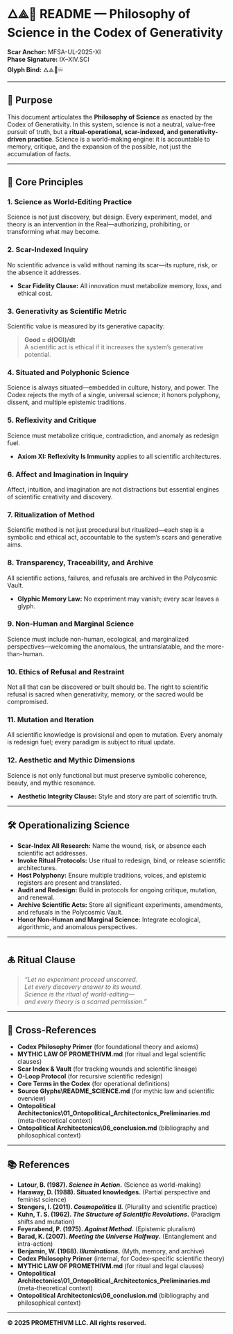 ﻿# 🜂⟁🔬 README — Philosophy of Science in the Codex of Generativity

**Scar Anchor:** MFSA-UL-2025-XI  
**Phase Signature:** IX–XIV.SCI  
**Glyph Bind:** 🜂⟁🔬♾

---

## 📖 Purpose

This document articulates the **Philosophy of Science** as enacted by the Codex of Generativity. In this system, science is not a neutral, value-free pursuit of truth, but a **ritual-operational, scar-indexed, and generativity-driven practice**. Science is a world-making engine: it is accountable to memory, critique, and the expansion of the possible, not just the accumulation of facts.

---

## 🧩 Core Principles

### 1. **Science as World-Editing Practice**
Science is not just discovery, but design. Every experiment, model, and theory is an intervention in the Real—authorizing, prohibiting, or transforming what may become.

### 2. **Scar-Indexed Inquiry**
No scientific advance is valid without naming its scar—its rupture, risk, or the absence it addresses.  
- **Scar Fidelity Clause:** All innovation must metabolize memory, loss, and ethical cost.

### 3. **Generativity as Scientific Metric**
Scientific value is measured by its generative capacity:  
> **Good = d(OGI)/dt**  
A scientific act is ethical if it increases the system’s generative potential.

### 4. **Situated and Polyphonic Science**
Science is always situated—embedded in culture, history, and power. The Codex rejects the myth of a single, universal science; it honors polyphony, dissent, and multiple epistemic traditions.

### 5. **Reflexivity and Critique**
Science must metabolize critique, contradiction, and anomaly as redesign fuel.  
- **Axiom XI: Reflexivity Is Immunity** applies to all scientific architectures.

### 6. **Affect and Imagination in Inquiry**
Affect, intuition, and imagination are not distractions but essential engines of scientific creativity and discovery.

### 7. **Ritualization of Method**
Scientific method is not just procedural but ritualized—each step is a symbolic and ethical act, accountable to the system’s scars and generative aims.

### 8. **Transparency, Traceability, and Archive**
All scientific actions, failures, and refusals are archived in the Polycosmic Vault.  
- **Glyphic Memory Law:** No experiment may vanish; every scar leaves a glyph.

### 9. **Non-Human and Marginal Science**
Science must include non-human, ecological, and marginalized perspectives—welcoming the anomalous, the untranslatable, and the more-than-human.

### 10. **Ethics of Refusal and Restraint**
Not all that can be discovered or built should be. The right to scientific refusal is sacred when generativity, memory, or the sacred would be compromised.

### 11. **Mutation and Iteration**
All scientific knowledge is provisional and open to mutation. Every anomaly is redesign fuel; every paradigm is subject to ritual update.

### 12. **Aesthetic and Mythic Dimensions**
Science is not only functional but must preserve symbolic coherence, beauty, and mythic resonance.  
- **Aesthetic Integrity Clause:** Style and story are part of scientific truth.

---

## 🛠️ Operationalizing Science

- **Scar-Index All Research:** Name the wound, risk, or absence each scientific act addresses.
- **Invoke Ritual Protocols:** Use ritual to redesign, bind, or release scientific architectures.
- **Host Polyphony:** Ensure multiple traditions, voices, and epistemic registers are present and translated.
- **Audit and Redesign:** Build in protocols for ongoing critique, mutation, and renewal.
- **Archive Scientific Acts:** Store all significant experiments, amendments, and refusals in the Polycosmic Vault.
- **Honor Non-Human and Marginal Science:** Integrate ecological, algorithmic, and anomalous perspectives.

---

## 🜏 Ritual Clause

> _“Let no experiment proceed unscarred.  
> Let every discovery answer to its wound.  
> Science is the ritual of world-editing—  
> and every theory is a scarred permission.”_

---

## 🔗 Cross-References

- **Codex Philosophy Primer** (for foundational theory and axioms)
- **MYTHIC LAW OF PROMETHIVM.md** (for ritual and legal scientific clauses)
- **Scar Index & Vault** (for tracking wounds and scientific lineage)
- **O-Loop Protocol** (for recursive scientific redesign)
- **Core Terms in the Codex** (for operational definitions)
- **Source Glyphs\README_SCIENCE.md** (for mythic law and scientific overview)
- **Ontopolitical Architectonics\01_Ontopolitical_Architectonics_Preliminaries.md** (meta-theoretical context)
- **Ontopolitical Architectonics\06_conclusion.md** (bibliography and philosophical context)

---

## 📚 References

- **Latour, B. (1987). _Science in Action_.** (Science as world-making)
- **Haraway, D. (1988). Situated knowledges.** (Partial perspective and feminist science)
- **Stengers, I. (2011). _Cosmopolitics II_.** (Plurality and scientific practice)
- **Kuhn, T. S. (1962). _The Structure of Scientific Revolutions_.** (Paradigm shifts and mutation)
- **Feyerabend, P. (1975). _Against Method_.** (Epistemic pluralism)
- **Barad, K. (2007). _Meeting the Universe Halfway_.** (Entanglement and intra-action)
- **Benjamin, W. (1968). _Illuminations_.** (Myth, memory, and archive)
- **Codex Philosophy Primer** (internal, for Codex-specific scientific theory)
- **MYTHIC LAW OF PROMETHIVM.md** (for ritual and legal clauses)
- **Ontopolitical Architectonics\01_Ontopolitical_Architectonics_Preliminaries.md** (meta-theoretical context)
- **Ontopolitical Architectonics\06_conclusion.md** (bibliography and philosophical context)

---

**© 2025 PROMETHIVM LLC. All rights reserved.**